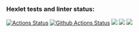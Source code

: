 ### Hexlet tests and linter status:
[![Actions Status](https://github.com/AleksandrKosmylev/python-project-lvl2/workflows/hexlet-check/badge.svg)](https://github.com/AleksandrKosmylev/python-project-lvl2/actions)
[![Github Actions Status](https://github.com/AleksandrKosmylev/python-project-lvl2/workflows/my_linter/badge.svg)](https://github.com/AleksandrKosmylev/python-project-lvl2/actions)
<a href="https://codeclimate.com/github/AleksandrKosmylev/python-project-lvl2/maintainability"><img src="https://api.codeclimate.com/v1/badges/704e005c09d2fde798db/maintainability" /></a>
<a href="https://codeclimate.com/github/AleksandrKosmylev/python-project-lvl2/test_coverage"><img src="https://api.codeclimate.com/v1/badges/704e005c09d2fde798db/test_coverage" /></a>
<a href="https://asciinema.org/a/rdIHqnUQsPjCZTM37JDj0lFMN" target="_blank"><img src="https://asciinema.org/a/rdIHqnUQsPjCZTM37JDj0lFMN.svg" /></a>

